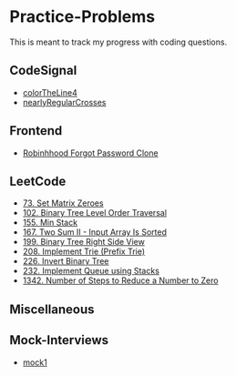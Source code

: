 # Practice-Problems
This is meant to track my progress with coding questions.

## CodeSignal
- [colorTheLine4](CodeSignal/colorTheLine4.js)
- [nearlyRegularCrosses](CodeSignal/nearlyRegularCrosses.js)

## Frontend
- [Robinhhood Forgot Password Clone](Frontend/Robinhood-Forgot-Password-Clone)

## LeetCode
- [73. Set Matrix Zeroes](LeetCode/73-Set-Matrix-Zeroes.js)
- [102. Binary Tree Level Order Traversal](LeetCode/102-Binary-Tree-Level-Order-Traversal.js)
- [155. Min Stack](LeetCode/155-Min-Stack.js)
- [167. Two Sum II - Input Array Is Sorted](LeetCode/167-Two-Sum-II---Input-Array-Is-Sorted.js)
- [199. Binary Tree Right Side View](LeetCode/199-Binary-Tree-Right-Side-View.js)
- [208. Implement Trie (Prefix Trie)](LeetCode/208-Implement-Trie-(Prefix-Tree).js)
- [226. Invert Binary Tree](LeetCode/226-Invert-Binary-Tree.js)
- [232. Implement Queue using Stacks](LeetCode/232-Implement-Queue-using-Stacks.js)
- [1342. Number of Steps to Reduce a Number to Zero](LeetCode/1342-Number-of-Steps-to-Reduce-a-Number-to-Zero.js)

## Miscellaneous

## Mock-Interviews
- [mock1](Mock-Interviews/mock1.js)